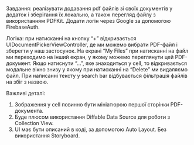Завдання: реалізувати додавання pdf файлів зі своїх документів у додаток і зберігання їх локально, а також перегляд файлу з використанням PDFKit. Додати логін через Google за допомогою FirebaseAuth.

Логіка: при натисканні на кнопку “+” відкривається UIDocumentPickerViewController, де ми можемо вибрати PDF-файл і зберегти у наш застосунок. На екрані “My Files” при натисканні на файл ми переходимо на інший екран, у якому можемо переглянути цей PDF-документ. Якщо натиснути “...”, яке знаходиться у cell, то відкривається модальне вікно знизу у якому при натисканні на “Delete” ми видаляємо файл. При написанні тексту у search bar відбувається фільтрація файлів на збіг з назвою.

Важливі деталі:
1. Зображення у cell повинно бути мініатюрою першої сторінки PDF-документа.
2. Буде плюсом використання Diffable Data Source для роботи з Collection View.
3. UI має бути описаний в коді, за допомогою Auto Layout. Без використання Storyboard.
